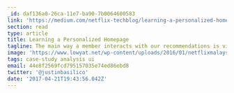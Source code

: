 ```yaml
---
_id: daf136a0-26ca-11e7-ba90-7b0064600583
link: 'https://medium.com/netflix-techblog/learning-a-personalized-homepage-aa8ec670359a'
section: read
type: article
title: Learning a Personalized Homepage
tagline: The main way a member interacts with our recommendations is via the homepage
image: 'https://www.lowyat.net/wp-content/uploads/2016/01/netflixmalaysia-800x456.jpg'
tags: case-study analysis ui
email: 44e8f2569fcd795157035e74ed86ebd8
twitter: '@justinbasilico'
date: '2017-04-21T19:43:56.042Z'
---
```

